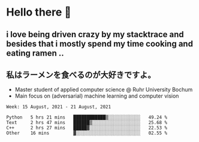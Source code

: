 # Hello there 👋

## i love being driven crazy by my stacktrace and besides that i mostly spend my time cooking and eating ramen ..
## 私はラーメンを食べるのが大好きですよ。

* Master student of applied computer science @ Ruhr University Bochum
* Main focus on (adversarial) machine learning and computer vision

<!--START_SECTION:waka-->
```text
Week: 15 August, 2021 - 21 August, 2021

Python   5 hrs 21 mins   ████████████▒░░░░░░░░░░░░   49.24 % 
Text     2 hrs 47 mins   ██████▒░░░░░░░░░░░░░░░░░░   25.68 % 
C++      2 hrs 27 mins   █████▓░░░░░░░░░░░░░░░░░░░   22.53 % 
Other    16 mins         ▓░░░░░░░░░░░░░░░░░░░░░░░░   02.55 % 
```
<!--END_SECTION:waka-->
